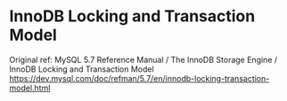 # InnoDB Locking and Transaction Model

Original ref:
MySQL 5.7 Reference Manual / The InnoDB Storage Engine / InnoDB Locking and Transaction Model
https://dev.mysql.com/doc/refman/5.7/en/innodb-locking-transaction-model.html
